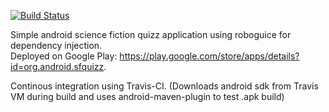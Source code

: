 [![Build Status](https://travis-ci.org/remibantos/sfquizz.svg?branch=master)](https://travis-ci.org/remibantos/sfquizz)

Simple android science fiction quizz application using roboguice for dependency injection.  
Deployed on Google Play: https://play.google.com/store/apps/details?id=org.android.sfquizz.

Continous integration using Travis-CI. (Downloads android sdk from Travis VM during build and uses android-maven-plugin to test .apk build) 
